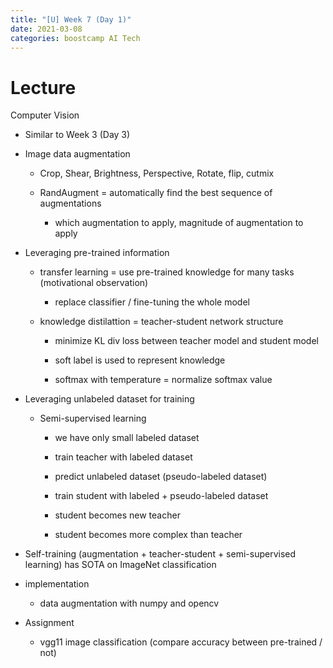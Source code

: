 ```yaml
---
title: "[U] Week 7 (Day 1)"
date: 2021-03-08
categories: boostcamp AI Tech
---
```

# Lecture

Computer Vision

* Similar to Week 3 (Day 3)

* Image data augmentation

    * Crop, Shear, Brightness, Perspective, Rotate, flip, cutmix

    * RandAugment = automatically find the best sequence of augmentations

        * which augmentation to apply, magnitude of augmentation to apply

* Leveraging pre-trained information

    * transfer learning = use pre-trained knowledge for many tasks (motivational observation)

        * replace classifier / fine-tuning the whole model

    * knowledge distilattion = teacher-student network structure

        * minimize KL div loss between teacher model and student model

        * soft label is used to represent knowledge

        * softmax with temperature = normalize softmax value

* Leveraging unlabeled dataset for training

    * Semi-supervised learning

        * we have only small labeled dataset

        * train teacher with labeled dataset

        * predict unlabeled dataset (pseudo-labeled dataset)

        * train student with labeled + pseudo-labeled dataset

        * student becomes new teacher

        * student becomes more complex than teacher

* Self-training (augmentation + teacher-student + semi-supervised learning) has SOTA on ImageNet classification

* implementation

    * data augmentation with numpy and opencv

* Assignment

    * vgg11 image classification (compare accuracy between pre-trained / not)
